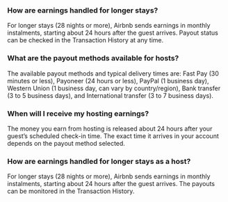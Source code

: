 ### How are earnings handled for longer stays?
For longer stays (28 nights or more), Airbnb sends earnings in monthly instalments, starting about 24 hours after the guest arrives. Payout status can be checked in the Transaction History at any time.

### What are the payout methods available for hosts?
The available payout methods and typical delivery times are: Fast Pay (30 minutes or less), Payoneer (24 hours or less), PayPal (1 business day), Western Union (1 business day, can vary by country/region), Bank transfer (3 to 5 business days), and International transfer (3 to 7 business days).

### When will I receive my hosting earnings?
The money you earn from hosting is released about 24 hours after your guest’s scheduled check-in time. The exact time it arrives in your account depends on the payout method selected.

### How are earnings handled for longer stays as a host?
For longer stays (28 nights or more), Airbnb sends earnings in monthly instalments, starting about 24 hours after the guest arrives. The payouts can be monitored in the Transaction History.

